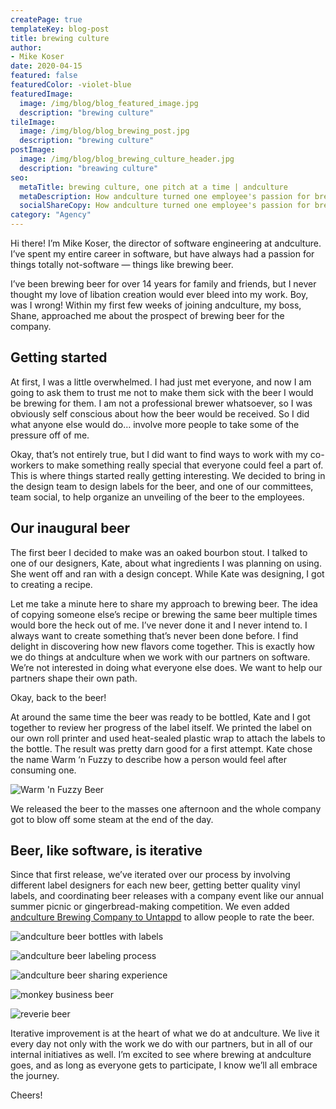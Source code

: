```yaml
---
createPage: true
templateKey: blog-post
title: brewing culture
author:
- Mike Koser
date: 2020-04-15
featured: false
featuredColor: -violet-blue
featuredImage:
  image: /img/blog/blog_featured_image.jpg
  description: "brewing culture"
tileImage:
  image: /img/blog/blog_brewing_post.jpg
  description: "brewing culture"
postImage:
  image: /img/blog/blog_brewing_culture_header.jpg
  description: "breawing culture"
seo:
  metaTitle: brewing culture, one pitch at a time | andculture
  metaDescription: How andculture turned one employee's passion for brewing into a company exercise in teamwork, branding and iterative improvement.
  socialShareCopy: How andculture turned one employee's passion for brewing into a company exercise in teamwork, branding, and iterative improvement.
category: "Agency"
---
```

Hi there! I’m Mike Koser, the director of software engineering at andculture. I’ve spent my entire career in software, but have always had a passion for things totally not-software — things like brewing beer.

I’ve been brewing beer for over 14 years for family and friends, but I never thought my love of libation creation would ever bleed into my work. Boy, was I wrong! Within my first few weeks of joining andculture, my boss, Shane, approached me about the prospect of brewing beer for the company.

## Getting started
At first, I was a little overwhelmed. I had just met everyone, and now I am going to ask them to trust me not to make them sick with the beer I would be brewing for them. I am not a professional brewer whatsoever, so I was obviously self conscious about how the beer would be received. So I did what anyone else would do… involve more people to take some of the pressure off of me.

Okay, that’s not entirely true, but I did want to find ways to work with my co-workers to make something really special that everyone could feel a part of. This is where things started really getting interesting. We decided to bring in the design team to design labels for the beer, and one of our committees, team social, to help organize an unveiling of the beer to the employees.


## Our inaugural beer
The first beer I decided to make was an oaked bourbon stout. I talked to one of our designers, Kate, about what ingredients I was planning on using. She went off and ran with a design concept. While Kate was designing, I got to creating a recipe.

Let me take a minute here to share my approach to brewing beer. The idea of copying someone else’s recipe or brewing the same beer multiple times would bore the heck out of me. I’ve never done it and I never intend to. I always want to create something that’s never been done before. I find delight in discovering how new flavors come together. This is exactly how we do things at andculture when we work with our partners on software. We’re not interested in doing what everyone else does. We want to help our partners shape their own path.

Okay, back to the beer!

At around the same time the beer was ready to be bottled, Kate and I got together to review her progress of the label itself. We printed the label on our own roll printer and used heat-sealed plastic wrap to attach the labels to the bottle. The result was pretty darn good for a first attempt. Kate chose the name Warm ‘n Fuzzy to describe how a person would feel after consuming one.

![Warm 'n Fuzzy Beer](/img/beer-warmfuzzy-full.jpg)

We released the beer to the masses one afternoon and the whole company got to blow off some steam at the end of the day.

## Beer, like software, is iterative
Since that first release, we’ve iterated over our process by involving different label designers for each new beer, getting better quality vinyl labels, and coordinating beer releases with a company event like our annual summer picnic or gingerbread-making competition. We even added [andculture Brewing Company to Untappd](https://untappd.com/AndCultureBrewingCo) to allow people to rate the beer.

![andculture beer bottles with labels](/img/beer-bottles.jpg)

![andculture beer labeling process](/img/beer-labeling.jpg)

![andculture beer sharing experience](/img/beer-experience.jpg)

![monkey business beer](/img/beer-monkey-business.jpg)

![reverie beer](/img/beer-reverie.jpg)

Iterative improvement is at the heart of what we do at andculture. We live it every day not only with the work we do with our partners, but in all of our internal initiatives as well. I’m excited to see where brewing at andculture goes, and as long as everyone gets to participate, I know we’ll all embrace the journey.

Cheers!
